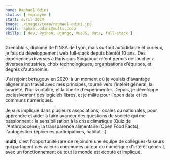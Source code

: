 ```yaml
---
name: Raphael Odini
status: [ employee ]
start: avril 2024
image: ./images/team/raphael-odini.jpg
email: raphael.odini@multi.coop
skills: [ dev, Python, Django, VueJS, data, full-stack ]
---
```


Grenoblois, diplomé de l'INSA de Lyon, mais surtout autodidacte et curieux, je fais du développement web full-stack depuis bientôt 10 ans. Des expériences diverses à Paris puis Singapour m'ont permis de toucher à diverses industries, choix technologiques, organisations d'équipes, et degrés d'autonomie.

J'ai rejoint beta.gouv en 2020, à un moment où je voulais d'avantage aligner mon travail avec mes principes, tourné vers l'intérêt général, la sobriété, l'horizontalité, et la liberté d'expérimenter. Depuis, je développe exclusivement des logiciels libres, et je milite pour l'open data et les communs numériques.

Je suis impliqué dans plusieurs associations, locales ou nationales, pour apprendre et aider à faire avancer des questions de société qui me passionnent : la sensibilisation à la crise climatique (Quiz de l'Anthropocène); la transparence alimentaire (Open Food Facts); l'autogestion (épiceries participatives, habitat...).

**multi**, c'est l'opportunité rare de rejoindre une équipe de collègues-faiseurs qui partagent des valeurs communes autour du numérique d'intérêt général, avec un fonctionnement où tout le monde est écouté et impliqué.